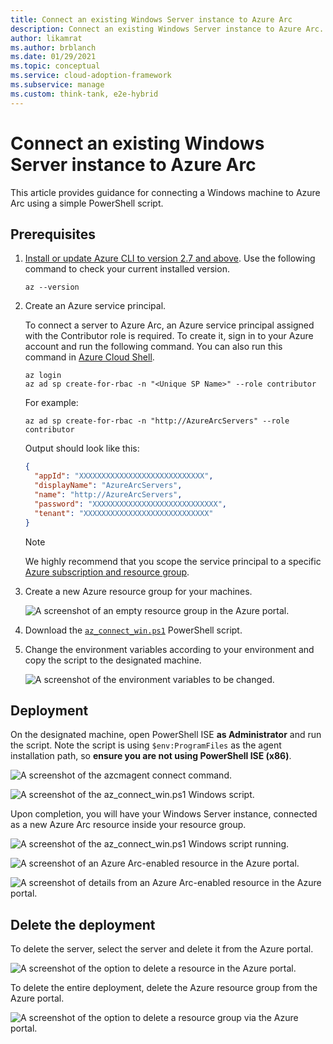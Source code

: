 ```yaml
---
title: Connect an existing Windows Server instance to Azure Arc
description: Connect an existing Windows Server instance to Azure Arc.
author: likamrat
ms.author: brblanch
ms.date: 01/29/2021
ms.topic: conceptual
ms.service: cloud-adoption-framework
ms.subservice: manage
ms.custom: think-tank, e2e-hybrid
---
```


# Connect an existing Windows Server instance to Azure Arc

This article provides guidance for connecting a Windows machine to Azure Arc using a simple PowerShell script.

## Prerequisites

1. [Install or update Azure CLI to version 2.7 and above](/cli/azure/install-azure-cli). Use the following command to check your current installed version.

    ```console
    az --version
    ```

2. Create an Azure service principal.

    To connect a server to Azure Arc, an Azure service principal assigned with the Contributor role is required. To create it, sign in to your Azure account and run the following command. You can also run this command in [Azure Cloud Shell](https://shell.azure.com/).

    ```console
    az login
    az ad sp create-for-rbac -n "<Unique SP Name>" --role contributor
    ```

    For example:

    ```console
    az ad sp create-for-rbac -n "http://AzureArcServers" --role contributor
    ```

    Output should look like this:

    ```json
    {
      "appId": "XXXXXXXXXXXXXXXXXXXXXXXXXXXX",
      "displayName": "AzureArcServers",
      "name": "http://AzureArcServers",
      "password": "XXXXXXXXXXXXXXXXXXXXXXXXXXXX",
      "tenant": "XXXXXXXXXXXXXXXXXXXXXXXXXXXX"
    }
    ```

    > [!NOTE]
    > We highly recommend that you scope the service principal to a specific [Azure subscription and resource group](/cli/azure/ad/sp).

3. Create a new Azure resource group for your machines.

    ![A screenshot of an empty resource group in the Azure portal.](./media/onboard-server/windows-resource-group.png)

4. Download the [`az_connect_win.ps1`](https://github.com/microsoft/azure_arc/blob/main/azure_arc_servers_jumpstart/scripts/az_connect_win.ps1) PowerShell script.

5. Change the environment variables according to your environment and copy the script to the designated machine.

    ![A screenshot of the environment variables to be changed.](./media/onboard-server/windows-variables.png)

## Deployment

On the designated machine, open PowerShell ISE **as Administrator** and run the script. Note the script is using `$env:ProgramFiles` as the agent installation path, so **ensure you are not using PowerShell ISE (x86)**.

![A screenshot of the `azcmagent connect` command.](./media/onboard-server/azcmagent.png)

![A screenshot of the `az_connect_win.ps1` Windows script.](./media/onboard-server/az-connect-windows-2.png)

Upon completion, you will have your Windows Server instance, connected as a new Azure Arc resource inside your resource group.

![A screenshot of the `az_connect_win.ps1` Windows script running.](./media/onboard-server/az-connect-windows.png)

![A screenshot of an Azure Arc-enabled resource in the Azure portal.](./media/onboard-server/windows-resource.png)

![A screenshot of details from an Azure Arc-enabled resource in the Azure portal.](./media/onboard-server/windows-resource-detail.png)

## Delete the deployment

To delete the server, select the server and delete it from the Azure portal.

![A screenshot of the option to delete a resource in the Azure portal.](./media/onboard-server/windows-delete-resource.png)

To delete the entire deployment, delete the Azure resource group from the Azure portal.

![A screenshot of the option to delete a resource group via the Azure portal.](./media/onboard-server/windows-delete-resource-group.png)
